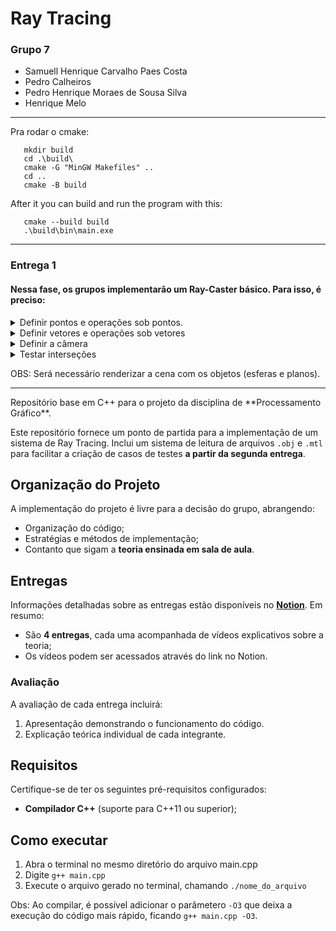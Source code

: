 # Ray Tracing

### Grupo 7
- Samuell Henrique Carvalho Paes Costa
- Pedro Calheiros
- Pedro Henrique Moraes de Sousa Silva
- Henrique Melo

<hr>

Pra rodar o cmake:

```
   mkdir build 
   cd .\build\ 
   cmake -G "MinGW Makefiles" ..
   cd ..
   cmake -B build
```

After it you can build and run the program with this:

```
   cmake --build build
   .\build\bin\main.exe
```

<hr>

### Entrega 1

#### Nessa fase, os grupos implementarão um Ray-Caster básico. Para isso, é preciso:

<details>
<summary> Definir pontos e operações sob pontos.</summary>
  - O grupo pode usar bibliotecas para trabalhar com pontos. Mas, também, é possível definir pontos como se fossem objetos e usar métodos para definir as operações.
</details>
<details>
<summary> Definir vetores e operações sob vetores </summary>
    - O grupo pode usar bibliotecas para trabalhar com vetores. Mas, também, é possível definir vetores como se fossem objetos e usar métodos para definiras operações.
</details>
<details>
<summary> Definir a câmera </summary> 
    
    Ela pode ser uma classe composta por:
    
    - Um ponto, que definirá sua localização no mundo $\small \longrightarrow C({c_1}, {c_2}, {c_3}) \; onde,  \;{c_1}, \;{c_2}, \;{c_3} \in \mathbb{R};$
    - Um outro ponto no mundo que será para onde a câmera aponta (ela sempre aponta para o centro da tela) $\small \longrightarrow M(x, y, z) \; onde, \; x, \; y, \; z \in \mathbb{R};$
    - Um vetor que parte da câmera e aponta para cima $\small \longrightarrow \; {V_{up}}({v_1}, {v_2}, {v_3}) \;onde, \;{v_1}, \;{v_2}, \;{v_3} \in \mathbb{R} \; e \; \;{v_{up}} \neq (vetor \;nulo);$
    - Três vetores ortonormais $\small \longrightarrow W({w_1}, {w_2}, {w_3}), \; V({v_1}, {v_2}, {v_3}) e \; U({u_1}, {u_2}, {u_3}) \; onde \; {w_1}, \; {w_2}, \; {w_3}, \; {v_1}, \; {v_2}, \; {v_3}, \; {u_1}, \; {u_2}, \; {u_3} \in \mathbb{R}.$  Por convenção, um desses vetores deve ter a mesma direção que (M − C), mas sentido oposto; o ponto da mira e o ponto da localização da câmera, respectivamente;
    - A distância entre a câmera e a tela $\small \longrightarrow d \in \mathbb{R_+}^*$
    - Um número que definirá a altura da tela $\small \longrightarrow {v_{res}} \in \mathbb{Z_+}^*;$
    - Um número que definirá a largura da tela $\small \longrightarrow {h_{res}} \in \mathbb{Z_+}^*.$
    
    OBS:  Utilizamos a resolução padrão dos pixels como 1x1. Isso quer dizer que, por exemplo, se olharmos apenas para a resolução horizontal da tela, ela será dividida em pixels de tamanho $\small \frac{1}{{h_{res}}}$ Neste projeto não será útil trabalhar com variantes dessa resolução.
    
    ***OBS:*** O ângulo de visão da câmera, no geral, é uma consequência direta da definição da resolução da tela e da distância que a câmera se encontra dela.
    
    - Com todos esses atributos o grupo deverá construir uma câmera móvel, ou seja, podendo ser posicionada em qualquer lugar e apontada para diferentes localizações. Ao mesmo tempo, esses atributos permitirão mapear todos os pixels da tela, que poderão ser encontrados pela soma de uma combinação de vetores da base da câmera pela localização da câmera.
</details>
<details>
<summary> Testar interseções </summary>
    - Esferas
        - Um ponto que determina seu centro $\small \longrightarrow \; {C_{\varepsilon}}(x, y, z) \; onde \; x, \; y, \; z \in \mathbb{R};$
        - O raio $\longrightarrow {r} \in \mathbb{R_+}^*;$
        - Cor RGB normalizada $\small \longrightarrow {O_d} \in [0,1]^3$
    - Planos
        - Um ponto pertencente ao plano $\small \longrightarrow {P_p}(x, y, z) \; onde \; x, \; y, \; z \in \mathbb{R}$
        - Um vetor normal ao plano $\small \longrightarrow {V}({v_1}, {v_2}, {v_3}) \; onde \; {v_1}, \; {v_2}, \; {v_3} \in \mathbb{R}$
        - Cor RGB normalizada $\small \longrightarrow {O_d} \in [0, 1]^3$
</details>

OBS: Será necessário renderizar a cena com os objetos (esferas e planos).
<hr>
Repositório base em C++ para o projeto da disciplina de **Processamento Gráfico**.

Este repositório fornece um ponto de partida para a implementação de um sistema de Ray Tracing. Inclui um sistema de leitura de arquivos `.obj` e `.mtl` para facilitar a criação de casos de testes **a partir da segunda entrega**.

## Organização do Projeto

A implementação do projeto é livre para a decisão do grupo, abrangendo:
- Organização do código;
- Estratégias e métodos de implementação;
- Contanto que sigam a **teoria ensinada em sala de aula**.

## Entregas

Informações detalhadas sobre as entregas estão disponíveis no **[Notion](https://alabaster-rodent-725.notion.site/Processamento-Gr-fico-156f7123bb6a80d3a4fbf351828ae42e)**. Em resumo:
- São **4 entregas**, cada uma acompanhada de vídeos explicativos sobre a teoria;
- Os vídeos podem ser acessados através do link no Notion.

### **Avaliação**
A avaliação de cada entrega incluirá:
1. Apresentação demonstrando o funcionamento do código.
2. Explicação teórica individual de cada integrante.

## Requisitos

Certifique-se de ter os seguintes pré-requisitos configurados:
- **Compilador C++** (suporte para C++11 ou superior);

## Como executar

1. Abra o terminal no mesmo diretório do arquivo main.cpp
2. Digite `g++ main.cpp` 
3. Execute o arquivo gerado no terminal, chamando `./nome_do_arquivo`

Obs: Ao compilar, é possível adicionar o parâmetero `-O3` que deixa a execução do código mais rápido, ficando `g++ main.cpp -O3`.
